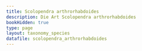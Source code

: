 ```yaml
---
title: Scolopendra arthrorhabdoides
description: Die Art Scolopendra arthrorhabdoides
bookHidden: true
type: page
layout: taxonomy_species
datafile: scolopendra_arthrorhabdoides
---
```


